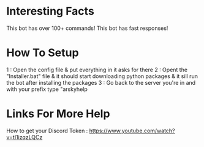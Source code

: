 # Interesting Facts
This bot has over 100+ commands!
This bot has fast responses!

# How To Setup
1 : Open the config file & put everything in it asks for there
2 : Opent the "Installer.bat" file & it should start downloading python packages & it sill run the bot after installing the packages
3 : Go back to the server you're in and with your prefix type "arskyhelp

# Links For More Help
How to get your Discord Token : https://www.youtube.com/watch?v=tI1izqzLQCz
